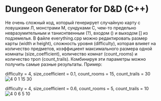 # Dungeon Generator for D&D (C++)

Не очень сложный код, который генерирует случайную карту с ловушками Л, монстрами М, сундуками С, чем-то предельно невразумительным и таниснтвенным (?), входом () и выходом [] из подземелья.
В файле everything.cpp можно редактировать размер карты (width и height), сложность уровня (difficulty), которая влияет на количество предметов, коэффициент максимального размера одной комнаты (size_coefficient), количество комнат (count_rooms) и количество троп (count_trails). Комбинируя эти параметры можно получить самые разные результаты. Пример:

difficulty = 4, size_coefficient = 0.1, count_rooms = 15, count_trails = 30
![4 0 1 15 30](https://github.com/Klapeyrof/D-D/assets/113589355/edfc2eab-ced8-451e-9b15-f71d8512b540)

difficulty = 4, size_coefficient = 0.6, count_rooms = 5, count_trails = 10
![4 0 6 5 10](https://github.com/Klapeyrof/D-D/assets/113589355/076269b3-c5d5-44c0-b557-c38482dd2183)
